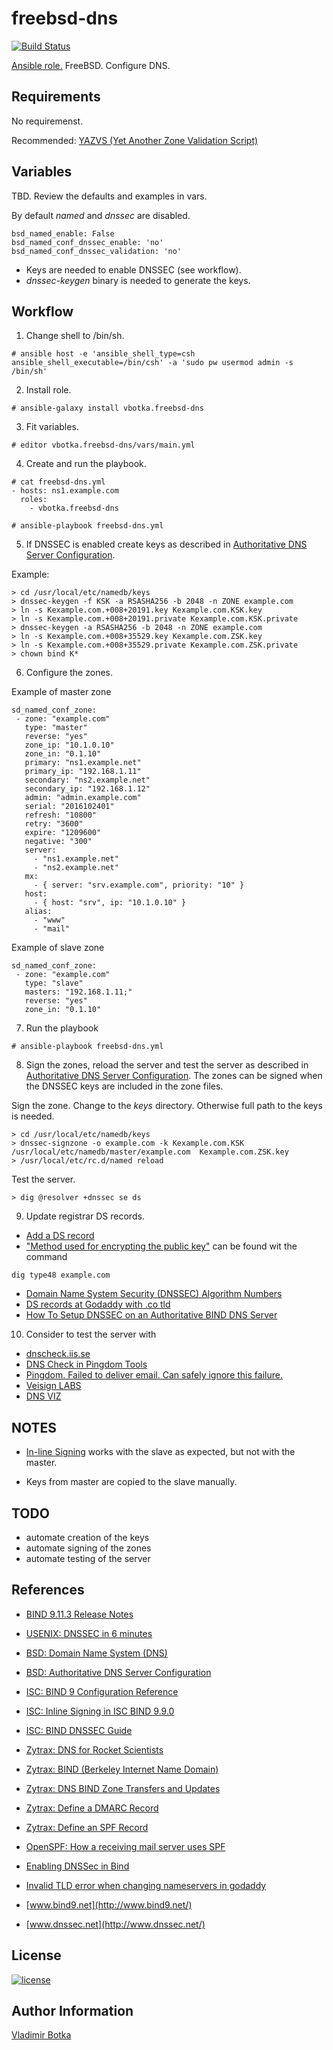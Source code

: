 freebsd-dns
===========

[![Build Status](https://travis-ci.org/vbotka/ansible-freebsd-dns.svg?branch=master)](https://travis-ci.org/vbotka/ansible-freebsd-dns)

[Ansible role.](https://galaxy.ansible.com/vbotka/freebsd-dns/) FreeBSD. Configure DNS.


Requirements
------------

No requiremenst.

Recommended: [YAZVS (Yet Another Zone Validation Script)](https://galaxy.ansible.com/vbotka/yazvs/)


Variables
---------

TBD. Review the defaults and examples in vars.

By default *named* and *dnssec* are disabled.

```
bsd_named_enable: False
bsd_named_conf_dnssec_enable: 'no'
bsd_named_conf_dnssec_validation: 'no'
```

- Keys are needed to enable DNSSEC (see workflow).
- *dnssec-keygen* binary is needed to generate the keys.


Workflow
--------

1) Change shell to /bin/sh.

```
# ansible host -e 'ansible_shell_type=csh ansible_shell_executable=/bin/csh' -a 'sudo pw usermod admin -s /bin/sh'
```

2) Install role.

```
# ansible-galaxy install vbotka.freebsd-dns
```

3) Fit variables.

```
# editor vbotka.freebsd-dns/vars/main.yml
```

4) Create and run the playbook.

```
# cat freebsd-dns.yml
- hosts: ns1.example.com
  roles:
    - vbotka.freebsd-dns
    
# ansible-playbook freebsd-dns.yml
```

5) If DNSSEC is enabled create keys as described in [Authoritative DNS Server Configuration](http://www.freebsd.org/doc/en_US.ISO8859-1/books/handbook/network-dns.html#dns-dnssec-auth).

Example:

```
> cd /usr/local/etc/namedb/keys
> dnssec-keygen -f KSK -a RSASHA256 -b 2048 -n ZONE example.com
> ln -s Kexample.com.+008+20191.key Kexample.com.KSK.key
> ln -s Kexample.com.+008+20191.private Kexample.com.KSK.private
> dnssec-keygen -a RSASHA256 -b 2048 -n ZONE example.com
> ln -s Kexample.com.+008+35529.key Kexample.com.ZSK.key
> ln -s Kexample.com.+008+35529.private Kexample.com.ZSK.private
> chown bind K*
```  

6) Configure the zones.

Example of master zone

```
sd_named_conf_zone:
 - zone: "example.com"
   type: "master"
   reverse: "yes"
   zone_ip: "10.1.0.10"
   zone_in: "0.1.10"
   primary: "ns1.example.net"
   primary_ip: "192.168.1.11"
   secondary: "ns2.example.net"
   secondary_ip: "192.168.1.12"
   admin: "admin.example.com"
   serial: "2016102401"
   refresh: "10800"
   retry: "3600"
   expire: "1209600"
   negative: "300"
   server:
     - "ns1.example.net"
     - "ns2.example.net"
   mx:
     - { server: "srv.example.com", priority: "10" }
   host:
     - { host: "srv", ip: "10.1.0.10" }
   alias:
     - "www"
     - "mail"
```

Example of slave zone

```
sd_named_conf_zone:
 - zone: "example.com"
   type: "slave"
   masters: "192.168.1.11;"
   reverse: "yes"
   zone_in: "0.1.10"
```

7) Run the playbook

```
# ansible-playbook freebsd-dns.yml
```

8) Sign the zones, reload the server and test the server as described in [Authoritative DNS Server Configuration](http://www.freebsd.org/doc/en_US.ISO8859-1/books/handbook/network-dns.html#dns-dnssec-auth). The zones can be signed when the DNSSEC keys are included in the zone files.

Sign the zone. Change to the *keys* directory. Otherwise full path to the keys is needed.

```
> cd /usr/local/etc/namedb/keys
> dnssec-signzone -o example.com -k Kexample.com.KSK /usr/local/etc/namedb/master/example.com  Kexample.com.ZSK.key
> /usr/local/etc/rc.d/named reload
```

Test the server.

```
> dig @resolver +dnssec se ds 
```

9) Update registrar DS records.

- [Add a DS record](https://uk.godaddy.com/help/add-a-ds-record-23865)
- ["Method used for encrypting the public key"](https://www.edge-cloud.net/2014/06/16/practical-guide-dns-based-authentication-named-entities-dane/) can be found wit the command

```
dig type48 example.com
```

- [Domain Name System Security (DNSSEC) Algorithm Numbers](http://www.iana.org/assignments/dns-sec-alg-numbers/dns-sec-alg-numbers.xhtml)
- [DS records at Godaddy with .co tld](https://lists.opendnssec.org/pipermail/opendnssec-user/2015-April/003288.html)
- [How To Setup DNSSEC on an Authoritative BIND DNS Server](https://www.digitalocean.com/community/tutorials/how-to-setup-dnssec-on-an-authoritative-bind-dns-server--2)

10) Consider to test the server with

- [dnscheck.iis.se](http://dnscheck.iis.se/)
- [DNS Check in Pingdom Tools](http://dnscheck.pingdom.com/)
- [Pingdom. Failed to deliver email. Can safely ignore this failure.](http://serverfault.com/questions/748923/how-can-i-fix-these-soa-dns-problems)
- [Veisign LABS](http://dnssec-debugger.verisignlabs.com/)
- [DNS VIZ](http://dnsviz.net/)


NOTES
-----

- [In-line Signing](https://deepthought.isc.org/article/AA-00711/0/In-line-Signing-With-NSEC3-in-BIND-9.9-A-Walk-through.html)
  works with the slave as expected, but not with the master.

- Keys from master are copied to the slave manually.


TODO
----
- automate creation of the keys
- automate signing of the zones
- automate testing of the server


References
----------

- [BIND 9.11.3 Release Notes](https://kb.isc.org/article/AA-01597/0/BIND-9.11.3-Release-Notes.html)
- [USENIX: DNSSEC in 6 minutes](http://static.usenix.org/event/lisa08/dnssec_bof.pdf)
- [BSD: Domain Name System (DNS)](https://www.freebsd.org/doc/en_US.ISO8859-1/books/handbook/network-dns.html)
- [BSD: Authoritative DNS Server Configuration](http://www.freebsd.org/doc/en_US.ISO8859-1/books/handbook/network-dns.html#dns-dnssec-auth)
- [ISC: BIND 9 Configuration Reference](https://ftp.isc.org/isc/bind9/cur/9.10/doc/arm/Bv9ARM.ch06.html)
- [ISC: Inline Signing in ISC BIND 9.9.0](https://kb.isc.org/article/AA-00626/0/Inline-Signing-in-ISC-BIND-9.9.0-Examples.html)
- [ISC: BIND DNSSEC Guide](https://users.isc.org/~jreed/dnssec-guide/dnssec-guide.html)
- [Zytrax: DNS for Rocket Scientists](http://www.zytrax.com/books/dns/)
- [Zytrax: BIND (Berkeley Internet Name Domain)](http://www.zytrax.com/books/dns/ch5/)
- [Zytrax: DNS BIND Zone Transfers and Updates](http://www.zytrax.com/books/dns/ch7/xfer.html)
- [Zytrax: Define a DMARC Record](http://www.zytrax.com/books/dns/ch9/dmarc.html)
- [Zytrax: Define an SPF Record](http://www.zytrax.com/books/dns/ch9/spf.html)
- [OpenSPF: How a receiving mail server uses SPF](http://www.openspf.org/FAQ/Examples)

- [Enabling DNSSec in Bind](http://networking.ringofsaturn.com/Unix/dnssec.php)
- [Invalid TLD error when changing nameservers in godaddy](https://www.howtoforge.com/community/threads/invalid-tld-error-when-changing-nameservers-in-godaddy.62932/)
- [www.bind9.net](http://www.bind9.net/)
- [www.dnssec.net](http://www.dnssec.net/)


License
-------

[![license](https://img.shields.io/badge/license-BSD-red.svg)](https://www.freebsd.org/doc/en/articles/bsdl-gpl/article.html)


Author Information
------------------

[Vladimir Botka](https://botka.link)
